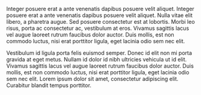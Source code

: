 Integer posuere erat a ante venenatis dapibus posuere velit aliquet. Integer posuere erat a ante venenatis dapibus posuere velit aliquet. Nulla vitae elit libero, a pharetra augue. Sed posuere consectetur est at lobortis. Morbi leo risus, porta ac consectetur ac, vestibulum at eros. Vivamus sagittis lacus vel augue laoreet rutrum faucibus dolor auctor. Duis mollis, est non commodo luctus, nisi erat porttitor ligula, eget lacinia odio sem nec elit.

Vestibulum id ligula porta felis euismod semper. Donec id elit non mi porta gravida at eget metus. Nullam id dolor id nibh ultricies vehicula ut id elit. Vivamus sagittis lacus vel augue laoreet rutrum faucibus dolor auctor. Duis mollis, est non commodo luctus, nisi erat porttitor ligula, eget lacinia odio sem nec elit. Lorem ipsum dolor sit amet, consectetur adipiscing elit. Curabitur blandit tempus porttitor.